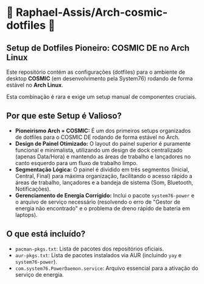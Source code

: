 # 🚀 Raphael-Assis/Arch-cosmic-dotfiles 🚀

## Setup de Dotfiles Pioneiro: COSMIC DE no Arch Linux

Este repositório contém as configurações (dotfiles) para o ambiente de desktop **COSMIC** (em desenvolvimento pela System76) rodando de forma estável no **Arch Linux**.

Esta combinação é rara e exige um setup manual de componentes cruciais.

## Por que este Setup é Valioso?

* **Pioneirismo Arch + COSMIC:** É um dos primeiros setups organizados de dotfiles para o COSMIC DE rodando de forma estável no Arch.
* **Design de Painel Otimizado:** O layout do painel superior é puramente funcional e minimalista, utilizando um design de dock centralizado (apenas Data/Hora) e mantendo as áreas de trabalho e lançadores no canto esquerdo para um fluxo de trabalho limpo.
* **Segmentação Lógica:** O painel é dividido em três segmentos (Inicial, Central, Final) para máxima organização, facilitando o acesso rápido a áreas de trabalho, lançadores e a bandeja de sistema (Som, Bluetooth, Notificações).
* **Gerenciamento de Energia Corrigido:** Inclui o pacote `system76-power` e o arquivo de serviço necessário (resolvendo o erro de "Gestor de energia não encontrado" e o problema de dreno rápido de bateria em laptops).

## O que está incluído?

* `pacman-pkgs.txt`: Lista de pacotes dos repositórios oficiais.
* `aur-pkgs.txt`: Lista de pacotes instalados via AUR (incluindo `yay` e `system76-power`).
* `com.system76.PowerDaemon.service`: Arquivo essencial para a ativação do serviço de energia.
